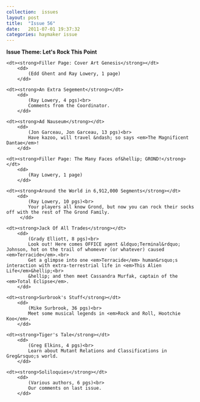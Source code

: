 ```yaml
---
collection:  issues
layout: post
title:  "Issue 56"
date:   2011-07-01 19:37:32
categories: haymaker issue
---
```



<dl>
	<dt class="theme"><strong>Issue Theme: Let's Rock This Point</theme></strong></dt>

	<dt><strong>Filler Page: Cover Art Genesis</strong></dt>
		<dd>
		 	(Edd Ghent and Ray Lowery, 1 page)
		</dd>

	<dt><strong>An Extra Segement</strong></dt>
		<dd>
		 	(Ray Lowery, 4 pgs)<br>
			Comments from the Coordinator.
		</dd>

	<dt><strong>Ad Nauseum</strong></dt>
		<dd>
		 	(Jon Garceau, Jon Garceau, 13 pgs)<br>
			Have kazoo, will travel &ndash; so says <em>The Magnificent Dantae</em>!
		</dd>

	<dt><strong>Filler Page: The Many Faces of&hellip; GROND!</strong></dt>
		<dd>
		 	(Ray Lowery, 1 page)
		</dd>

	<dt><strong>Around the World in 6,912,000 Segments</strong></dt>
		<dd>
		 	(Ray Lowery, 10 pgs)<br>
		 	Your players all know Grond, but now you can rock their socks off with the rest of The Grond Family.
		 </dd>
	
	<dt><strong>Jack Of All Trades</strong></dt>
		<dd>
		 	(Grady Elliott, 8 pgs)<br>
			Look out! Here comes OFFICE agent &ldquo;Terminal&rdquo; Johnson, hot on the trail of whomever (or whatever) caused <em>Terracide</em>.<br>
			Get a glimpse into one <em>Terracide</em> human&rsquo;s interaction with extra-terrestrial life in <em>This Alien Life</em>&hellip;<br>
			&hellip; and then meet Cassandra Murfak, captain of the <em>Total Eclipse</em>.
		</dd>
			
	<dt><strong>Surbrook's Stuff</strong></dt>
		<dd>
		 	(Mike Surbrook, 36 pgs)<br>
			Meet some musical legends in <em>Rock and Roll, Hootchie Koo</em>.
		</dd>

	<dt><strong>Tiger's Tale</strong></dt>
		<dd>
		 	(Greg Elkins, 4 pgs)<br>
			Learn about Mutant Relations and Classifications in Greg&rsquo;s world.
		</dd>

	<dt><strong>Soliloquies</strong></dt>
		<dd>
		 	(Various authors, 6 pgs)<br>
			Our comments on last issue.
		</dd>
</dl>
